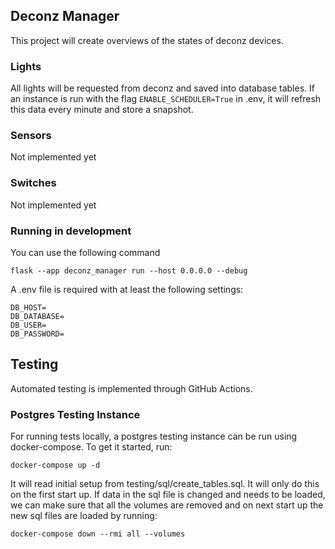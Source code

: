 ## Deconz Manager

This project will create overviews of the states of deconz devices.

### Lights
All lights will be requested from deconz and saved into database tables. If an instance is run
with the flag `ENABLE_SCHEDULER=True` in .env, it will refresh this data every minute and store
a snapshot.

### Sensors
Not implemented yet

### Switches
Not implemented yet

### Running in development
You can use the following command 

`flask --app deconz_manager run --host 0.0.0.0 --debug`


A .env file is required with at least the following settings:
```
DB_HOST=
DB_DATABASE=
DB_USER=
DB_PASSWORD=
```

## Testing

Automated testing is implemented through GitHub Actions.

### Postgres Testing Instance

For running tests locally, a postgres testing instance can be run using docker-compose.
To get it started, run: 

`docker-compose up -d` 

It will read initial setup from testing/sql/create_tables.sql. It will only do this on the 
first start up. If data in the sql file is changed and needs to be loaded, we can make sure 
that all the volumes are removed and on next start up the new sql files are loaded by running:

`docker-compose down --rmi all --volumes` 